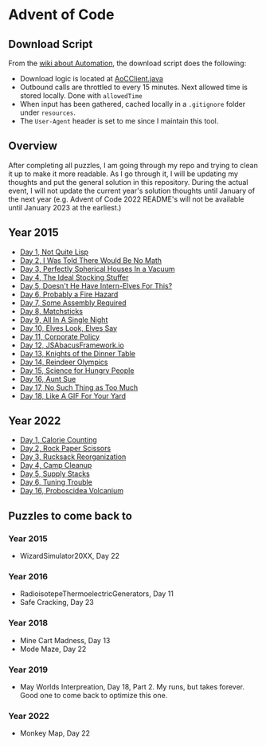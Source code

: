 # Advent of Code

## Download Script
From the [wiki about Automation](https://old.reddit.com/r/adventofcode/wiki/faqs/automation), the download script does the following:
* Download logic is located at [AoCClient.java](src/com/dwelguisz/base/AoCClient.java)
* Outbound calls are throttled to every 15 minutes. Next allowed time is stored locally. Done with `allowedTime`
* When input has been gathered, cached locally in a `.gitignore` folder under `resources`.
* The `User-Agent` header is set to me since I maintain this tool.

## Overview
After completing all puzzles, I am going through my repo and trying to clean it 
up to make it more readable. As I go through it, I will be updating my thoughts
and put the general solution in this repository. During the actual event, I will
not update the current year's solution thoughts until January of the next year 
(e.g. Advent of Code 2022 README's will not be available until January 2023 at 
the earliest.)

## Year 2015
* [Day 1, Not Quite Lisp](docs/year2015/day01/README.md)
* [Day 2, I Was Told There Would Be No Math](docs/year2015/day02/README.md)
* [Day 3, Perfectly Spherical Houses In a Vacuum](docs/year2015/day03/README.md)
* [Day 4, The Ideal Stocking Stuffer](docs/year2015/day04/README.md)
* [Day 5, Doesn't He Have Intern-Elves For This?](docs/year2015/day05/README.md)
* [Day 6, Probably a Fire Hazard](docs/year2015/day06/README.md)
* [Day 7, Some Assembly Required](docs/year2015/day07/README.md)
* [Day 8, Matchsticks](docs/year2015/day08/README.md)
* [Day 9, All In A Single Night](docs/year2015/day09/README.md)
* [Day 10, Elves Look, Elves Say](docs/year2015/day10/README.md)
* [Day 11, Corporate Policy](docs/year2015/day11/README.md)
* [Day 12, JSAbacusFramework.io](docs/year2015/day12/README.md)
* [Day 13, Knights of the Dinner Table](docs/year2015/day13/README.md)
* [Day 14, Reindeer Olympics](docs/year2015/day14/README.md)
* [Day 15, Science for Hungry People](docs/year2015/day15/README.md)
* [Day 16, Aunt Sue](docs/year2015/day16/README.md)
* [Day 17, No Such Thing as Too Much](docs/year2015/day17/README.md)
* [Day 18, Like A GIF For Your Yard](docs/year2015/day18/README.md)

## Year 2022
* [Day 1, Calorie Counting](docs/year2022/day01/README.md)
* [Day 2, Rock Paper Scissors](docs/year2022/day02/README.md)
* [Day 3, Rucksack Reorganization](docs/year2022/day03/README.md)
* [Day 4, Camp Cleanup](docs/year2022/day04/README.md)
* [Day 5, Supply Stacks](docs/year2022/day05/README.md)
* [Day 6, Tuning Trouble](docs/year2022/day06/README.md)
* [Day 16, Proboscidea Volcanium](docs/year2022/day16/README.md)

## Puzzles to come back to

### Year 2015
* WizardSimulator20XX, Day 22

### Year 2016
* RadioisotepeThermoelectricGenerators, Day 11
* Safe Cracking, Day 23

### Year 2018
* Mine Cart Madness, Day 13
* Mode Maze, Day 22

### Year 2019
* May Worlds Interpreation, Day 18, Part 2. My runs, but takes forever. Good one to come back to optimize this one.

### Year 2022
* Monkey Map, Day 22
